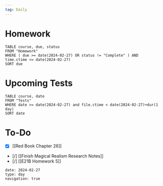 ```yaml
---
tag: Daily
---
```

# Homework
```dataview
TABLE course, due, status
FROM "Homework" 
WHERE ( due >= date(2024-02-27) OR status != "Complete" ) AND time.ctime <= date(2024-02-27)
SORT due
```
# Upcoming Tests
```dataview
TABLE course, date
FROM "Tests" 
WHERE date >= date(2024-02-27) and file.ctime < date(2024-02-27)+dur(1 day)
SORT date
```
# To-Do
- [x] [[Red Book Chapter 26]]
- [/] [[Finish Magical Realism Research Notes]]
- [/] [[E21B Homework 5]]

```gEvent
date: 2024-02-27
type: day
navigation: true
```